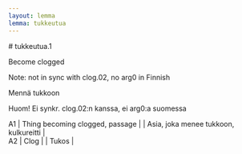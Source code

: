 ```yaml
---
layout: lemma
lemma: tukkeutua
---
```


<div class="sense">
# <span class="sensename">tukkeutua.1</span>

<span class="description">Become clogged</span>

Note: not in sync with clog.02, no arg0 in Finnish

<span class="description">Mennä tukkoon</span>

Huom! Ei synkr. clog.02:n kanssa, ei arg0:a suomessa

A1 | Thing becoming clogged, passage |   | Asia, joka menee tukkoon, kulkureitti |  
A2 | Clog |   | Tukos |  

</div>

